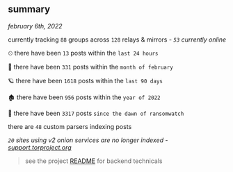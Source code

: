 
## summary
_february 6th, 2022_

currently tracking `88` groups across `128` relays & mirrors - _`53` currently online_

⏲ there have been `13` posts within the `last 24 hours`

🦈 there have been `331` posts within the `month of february`

🪐 there have been `1618` posts within the `last 90 days`

🏚 there have been `956` posts within the `year of 2022`

🦕 there have been `3317` posts `since the dawn of ransomwatch`

there are `48` custom parsers indexing posts

_`20` sites using v2 onion services are no longer indexed - [support.torproject.org](https://support.torproject.org/onionservices/v2-deprecation/)_

> see the project [README](https://github.com/thetanz/ransomwatch#ransomwatch--) for backend technicals
